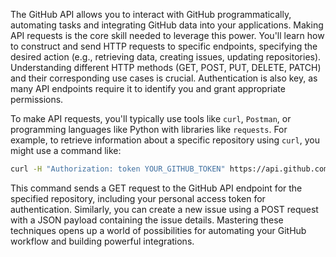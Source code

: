 The GitHub API allows you to interact with GitHub programmatically, automating tasks and integrating GitHub data into your applications. Making API requests is the core skill needed to leverage this power. You'll learn how to construct and send HTTP requests to specific endpoints, specifying the desired action (e.g., retrieving data, creating issues, updating repositories). Understanding different HTTP methods (GET, POST, PUT, DELETE, PATCH) and their corresponding use cases is crucial. Authentication is also key, as many API endpoints require it to identify you and grant appropriate permissions.

To make API requests, you'll typically use tools like `curl`, `Postman`, or programming languages like Python with libraries like `requests`. For example, to retrieve information about a specific repository using `curl`, you might use a command like:

```bash
curl -H "Authorization: token YOUR_GITHUB_TOKEN" https://api.github.com/repos/owner/repository
```

This command sends a GET request to the GitHub API endpoint for the specified repository, including your personal access token for authentication. Similarly, you can create a new issue using a POST request with a JSON payload containing the issue details. Mastering these techniques opens up a world of possibilities for automating your GitHub workflow and building powerful integrations.